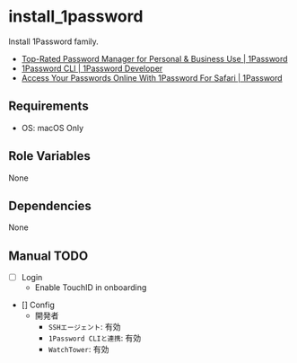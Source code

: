 # install_1password

Install 1Password family.

- [Top-Rated Password Manager for Personal & Business Use | 1Password](https://1password.com/)
- [1Password CLI | 1Password Developer](https://developer.1password.com/docs/cli/)
- [Access Your Passwords Online With 1Password For Safari | 1Password](https://1password.com/resources/guides/1password-for-safari/)

## Requirements

- OS: macOS Only

## Role Variables

None

## Dependencies

None

## Manual TODO

- [ ] Login
  - Enable TouchID in onboarding
- [] Config
  - 開発者
    - `SSHエージェント`: 有効
    - `1Password CLIと連携`: 有効
    - `WatchTower`: 有効
